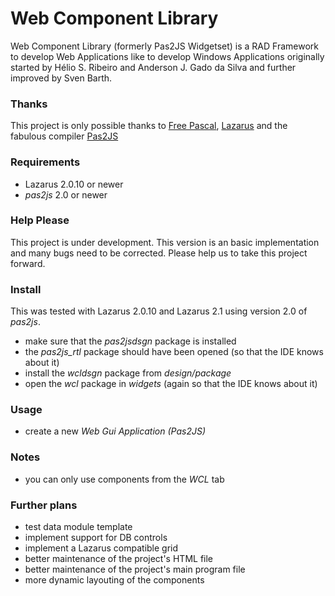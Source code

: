 # Web Component Library
Web Component Library (formerly Pas2JS Widgetset) is a RAD Framework to develop Web Applications like to develop Windows Applications originally started by Hélio S. Ribeiro and Anderson J. Gado da Silva and further improved by Sven Barth.

### Thanks
This project is only possible thanks to [Free Pascal](https://www.freepascal.org/ "Free Pascal"), [Lazarus](https://www.lazarus-ide.org/ "Lazarus") and the fabulous compiler [Pas2JS](http://wiki.freepascal.org/pas2js "Pas2JS")

### Requirements
* Lazarus 2.0.10 or newer
* _pas2js_ 2.0 or newer

### Help Please
This project is under development.
This version is an basic implementation and many bugs need to be corrected.
Please help us to take this project forward.

### Install
This was tested with Lazarus 2.0.10 and Lazarus 2.1 using version 2.0 of _pas2js_.
* make sure that the _pas2jsdsgn_ package is installed
* the _pas2js_rtl_ package should have been opened (so that the IDE knows about it)
* install the _wcldsgn_ package from _design/package_
* open the _wcl_ package in _widgets_ (again so that the IDE knows about it)

### Usage
* create a new _Web Gui Application (Pas2JS)_

### Notes
* you can only use components from the _WCL_ tab

### Further plans
* test data module template
* implement support for DB controls
* implement a Lazarus compatible grid
* better maintenance of the project's HTML file
* better maintenance of the project's main program file
* more dynamic layouting of the components
